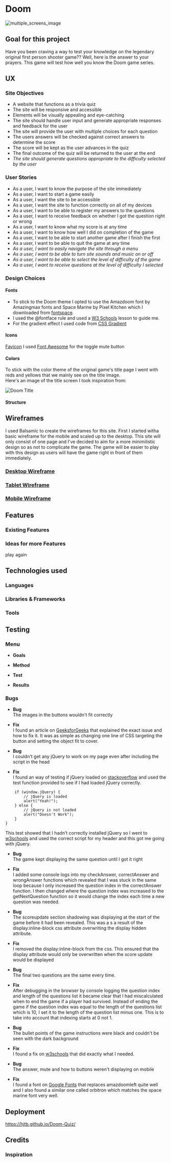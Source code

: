 # **Doom**

![multiple_screens_image](assets/images/different-screen-sizes.png)

## **Goal for this project** 

Have you been craving a way to test your knowledge on the legendary original first person shooter game??
Well, here is the answer to your prayers.
This game will test how well you know the Doom game series.


## **UX**

### **Site Objectives**

* A website that functions as a trivia quiz
* The site will be responsive and accessible
* Elements will be visually appealing and eye-catching
* The site should handle user input and generate appropriate responses and feedback for the user
* The site will provide the user with multiple choices for each question
* The users answers will be checked against correct answers to determine the score
* The score will be kept as the user advances in the quiz
* The final outcome of the quiz will be returned to the user at the end
* *The site should generate questions appropriate to the difficulty selected by the user* 

### **User Stories**
* As a user, I want to know the purpose of the site immediately
* As a user, I want to start a game easily
* As a user, I want the site to be accessible
* As a user, I want the site to function correctly on all of my devices
* As a user, I want to be able to register my answers to the questions
* As a user, I want to receive feedback on whether I got the question right or wrong
* As a user, I want to know what my score is at any time
* As a user, I want to know how well I did on completion of the game
* As a user, I want to be able to start another game after I finish the first
* As a user, I want to be able to quit the game at any time
* *As a user, I want to easily navigate the site through a menu* 
* *As a user, I want to be able to turn site sounds and music on or off*
* *As a user, I want to be able to select the level of difficulty of the game*
* *As a user, I want to receive questions at the level of difficulty I selected*


### **Design Choices**

#### **Fonts** 
* To stick to the Doom theme I opted to use the Amazdoom font by Amazingmax fonts and Space Marine by Pixel Kitchen which I downloaded from [fontspace](https://www.fontspace.com/category/doom).
* I used the @fontface rule and used a [W3 Schools](https://www.w3schools.com/css/css3_fonts.asp) lesson to guide me.
* For the gradient effect I used code from [CSS Gradient](https://cssgradient.io/blog/css-gradient-text/)

#### **Icons**
[Favicon](https://favicon.io/favicon-converter/)
I used [Font Awesome](https://fontawesome.com/v5.15/icons/volume-mute?style=solid) for the toggle mute button

#### **Colors**
To stick with the color theme of the original game's title page I went with reds and yellows that we mainly see on the title image.  
Here's an image of the title screen I took inspiration from:

![Doom Title](assets/images/doom-title-image.png)

#### **Structure**

## **Wireframes**

I used Balsamic to create the wireframes for this site. First I started witha basic wireframe for the mobile and scaled up to the desktop. This site will only consist of one page and I've decided to aim for a more minimilistic design so as not to complicate the game. The game will be easier to play with this design as users will have the game right in front of them immediately.

### [Desktop Wireframe](wireframes/desktop.png)

### [Tablet Wireframe](wireframes/tablet.png)

### [Mobile Wireframe](wireframes/mobile.png)


## **Features**
 
### **Existing Features**

### **Ideas for more Features**
 play again
## **Technologies used**
 
### **Languages**

### **Libraries & Frameworks**

### **Tools**
 
## **Testing**

### **Menu**

* **Goals**    

* **Method**   

* **Test**    

* **Results**    

### **Bugs**

* **Bug**    
The images in the buttons wouldn't fit correctly
* **Fix**          
I found an article on [GeeksforGeeks](https://www.geeksforgeeks.org/how-to-auto-resize-an-image-to-fit-a-div-container-using-css/) that explained the exact issue and how to fix it. It was as simple as changing one line of CSS targeting the button and setting the object fit to cover.

* **Bug**    
I couldn't get any jQuery to work on my page even after including the script in the head
* **Fix**          
I found an way of testing if jQuery loaded on [stackoverflow](https://stackoverflow.com/questions/7341865/checking-if-jquery-is-loaded-using-javascript) and used the test function provided to see if I had loaded jQuery correctly.

```window.onload = function() {
    if (window.jQuery) {  
        // jQuery is loaded  
        alert("Yeah!");
    } else {
        // jQuery is not loaded
        alert("Doesn't Work");
    }
}
```
This test showed that I hadn't correctly installed jQuery so I went to [w3schools](https://www.w3schools.com/jquery/jquery_get_started.asp) and used the correct script for my header and this got me going with jQuery.

* **Bug**    
The game kept displaying the same question until I got it right
* **Fix**          
I added some console logs into my checkAnswer, correctAnswer and wrongAnswer functions which revealed that I was stuck in the same loop because I only increased the question index in the correctAnswer function.
I then changed where the question index was increased to the getNextQuestion function so it would change the index each time a new question was needed.

* **Bug**    
The scoreupdate section shadowing was displaying at the start of the game before it had been revealed.
This was a s a result of the display:inline-block css attribute overwriting the display hidden attribute.
* **Fix**          
I removed the display:inline-block from the css. This ensured that the display attribute would only be overwritten when the score update would be displayed

* **Bug**    
The final two questions are the same every time.

* **Fix**          
After debugging in the browser by console logging the question index and length of the questions list it became clear that I had miscalculated when to end the game if a player had survived.
Instead of ending the game if the question index was equal to the length of the questions list which is 10, I set it to the length of the question list minus one. This is to take into account that indexing starts at 0 not 1.

* **Bug**    
The bullet points of the game instructions were black and couldn't be seen with the dark background

* **Fix**          
I found a fix on [w3schools](https://www.w3schools.com/howto/howto_css_bullet_color.asp) that did exactly what I needed.

* **Bug**    
The answer, mute and how to buttons weren't displaying on mobile

* **Fix**          
I found a font on [Google Fonts](https://fonts.google.com/specimen/Trade+Winds?query=trade) that replaces amazdoomleft quite well and I also found a similar one called orbitron which matches the space marine font very well.

## **Deployment**
 https://hjtb.github.io/Doom-Quiz/
## **Credits**

### **Inspiration**
